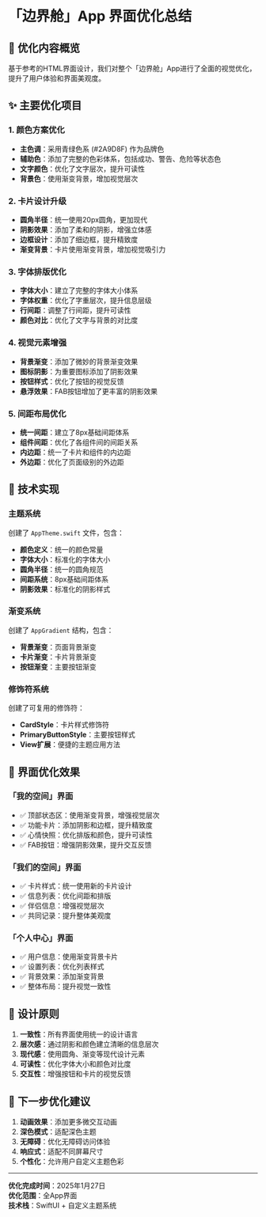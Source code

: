 # 「边界舱」App 界面优化总结

## 🎨 优化内容概览

基于参考的HTML界面设计，我们对整个「边界舱」App进行了全面的视觉优化，提升了用户体验和界面美观度。

## ✨ 主要优化项目

### 1. **颜色方案优化**
- **主色调**：采用青绿色系 (#2A9D8F) 作为品牌色
- **辅助色**：添加了完整的色彩体系，包括成功、警告、危险等状态色
- **文字颜色**：优化了文字层次，提升可读性
- **背景色**：使用渐变背景，增加视觉层次

### 2. **卡片设计升级**
- **圆角半径**：统一使用20px圆角，更加现代
- **阴影效果**：添加了柔和的阴影，增强立体感
- **边框设计**：添加了细边框，提升精致度
- **渐变背景**：卡片使用渐变背景，增加视觉吸引力

### 3. **字体排版优化**
- **字体大小**：建立了完整的字体大小体系
- **字体权重**：优化了字重层次，提升信息层级
- **行间距**：调整了行间距，提升可读性
- **颜色对比**：优化了文字与背景的对比度

### 4. **视觉元素增强**
- **背景渐变**：添加了微妙的背景渐变效果
- **图标阴影**：为重要图标添加了阴影效果
- **按钮样式**：优化了按钮的视觉反馈
- **悬浮效果**：FAB按钮增加了更丰富的阴影效果

### 5. **间距布局优化**
- **统一间距**：建立了8px基础间距体系
- **组件间距**：优化了各组件间的间距关系
- **内边距**：统一了卡片和组件的内边距
- **外边距**：优化了页面级别的外边距

## 🔧 技术实现

### 主题系统
创建了 `AppTheme.swift` 文件，包含：
- **颜色定义**：统一的颜色常量
- **字体大小**：标准化的字体大小
- **圆角半径**：统一的圆角规范
- **间距系统**：8px基础间距体系
- **阴影效果**：标准化的阴影样式

### 渐变系统
创建了 `AppGradient` 结构，包含：
- **背景渐变**：页面背景渐变
- **卡片渐变**：卡片背景渐变
- **按钮渐变**：主要按钮渐变

### 修饰符系统
创建了可复用的修饰符：
- **CardStyle**：卡片样式修饰符
- **PrimaryButtonStyle**：主要按钮样式
- **View扩展**：便捷的主题应用方法

## 📱 界面优化效果

### 「我的空间」界面
- ✅ 顶部状态区：使用渐变背景，增强视觉层次
- ✅ 功能卡片：添加阴影和边框，提升精致度
- ✅ 心情快照：优化排版和颜色，提升可读性
- ✅ FAB按钮：增强阴影效果，提升交互反馈

### 「我们的空间」界面
- ✅ 卡片样式：统一使用新的卡片设计
- ✅ 信息列表：优化间距和排版
- ✅ 伴侣信息：增强视觉层次
- ✅ 共同记录：提升整体美观度

### 「个人中心」界面
- ✅ 用户信息：使用渐变背景卡片
- ✅ 设置列表：优化列表样式
- ✅ 背景效果：添加渐变背景
- ✅ 整体布局：提升视觉一致性

## 🎯 设计原则

1. **一致性**：所有界面使用统一的设计语言
2. **层次感**：通过阴影和颜色建立清晰的信息层次
3. **现代感**：使用圆角、渐变等现代设计元素
4. **可读性**：优化字体大小和颜色对比度
5. **交互性**：增强按钮和卡片的视觉反馈

## 🚀 下一步优化建议

1. **动画效果**：添加更多微交互动画
2. **深色模式**：适配深色主题
3. **无障碍**：优化无障碍访问体验
4. **响应式**：适配不同屏幕尺寸
5. **个性化**：允许用户自定义主题色彩

---

**优化完成时间**：2025年1月27日  
**优化范围**：全App界面  
**技术栈**：SwiftUI + 自定义主题系统
